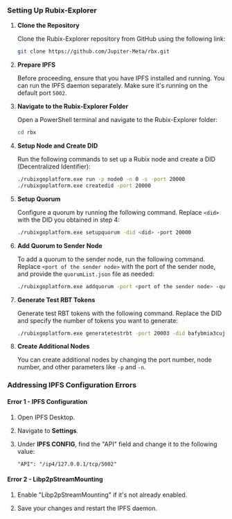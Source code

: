
### Setting Up Rubix-Explorer

1. **Clone the Repository**

   Clone the Rubix-Explorer repository from GitHub using the following link:
   
   ```bash
   git clone https://github.com/Jupiter-Meta/rbx.git
   ```

2. **Prepare IPFS**

   Before proceeding, ensure that you have IPFS installed and running. You can run the IPFS daemon separately. Make sure it's running on the default port `5002`.

3. **Navigate to the Rubix-Explorer Folder**

   Open a PowerShell terminal and navigate to the Rubix-Explorer folder:

   ```bash
   cd rbx
   ```

4. **Setup Node and Create DID**

   Run the following commands to set up a Rubix node and create a DID (Decentralized Identifier):

   ```bash
   ./rubixgoplatform.exe run -p node0 -n 0 -s -port 20000
   ./rubixgoplatform.exe createdid -port 20000
   ```

5. **Setup Quorum**

   Configure a quorum by running the following command. Replace `<did>` with the DID you obtained in step 4:

   ```bash
   ./rubixgoplatform.exe setupquorum -did <did> -port 20000
   ```

6. **Add Quorum to Sender Node**

   To add a quorum to the sender node, run the following command. Replace `<port of the sender node>` with the port of the sender node, and provide the `quorumList.json` file as needed:

   ```bash
   ./rubixgoplatform.exe addquorum -port <port of the sender node> -quorumList quorumList.json
   ```

7. **Generate Test RBT Tokens**

   Generate test RBT tokens with the following command. Replace the DID and specify the number of tokens you want to generate:

   ```bash
   ./rubixgoplatform.exe generatetestrbt -port 20003 -did bafybmia3cujkg6aouqyvdmsfsy3hhjdq3zaayeuzviwn47j5k2qatdaive -numTokens 20
   ```

8. **Create Additional Nodes**

   You can create additional nodes by changing the port number, node number, and other parameters like `-p` and `-n`.

### Addressing IPFS Configuration Errors

#### Error 1 - IPFS Configuration

1. Open IPFS Desktop.

2. Navigate to **Settings**.

3. Under **IPFS CONFIG**, find the "API" field and change it to the following value:

   ```
   "API": "/ip4/127.0.0.1/tcp/5002"
   ```
#### Error 2 - Libp2pStreamMounting
1. Enable "Libp2pStreamMounting" if it's not already enabled.

2. Save your changes and restart the IPFS daemon.


